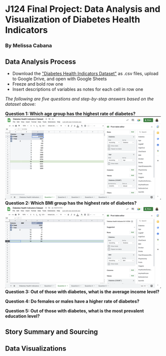 # J124 Final Project: Data Analysis and Visualization of Diabetes Health Indicators
### By Melissa Cabana
## Data Analysis Process
* Download the ["Diabetes Health Indicators Dataset"](https://docs.google.com/spreadsheets/d/1WJPAhUcL1bI6ilt2nX3dlz3LWssY-z3rVvXJrZ6b9TU/edit?usp=sharing) as .csv files, upload to Google Drive, and open with Google Sheets
* Freeze and bold row one
* Insert descriptions of variables as notes for each cell in row one

*The following are five questions and step-by-step answers based on the dataset above:*

**Question 1: Which age group has the highest rate of diabetes?**
![Question 1](https://github.com/mcabana26/J124/blob/main/Screen%20Shot%202022-08-06%20at%206.25.34%20PM.png)
**Question 2: Which BMI group has the highest rate of diabetes?**
![Question 2](https://github.com/mcabana26/J124/blob/main/Screen%20Shot%202022-08-06%20at%206.28.08%20PM.png)
**Question 3: Out of those with diabetes, what is the average income level?**

**Question 4: Do females or males have a higher rate of diabetes?**

**Question 5: Out of those with diabetes, what is the most prevalent education level?**

## Story Summary and Sourcing
## Data Visualizations
